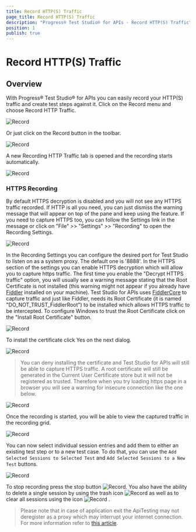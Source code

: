 ```yaml
---
title: Record HTTP(S) Traffic
page_title: Record HTTP(S) Traffic
description: "Progress® Test Studio® for APIs - Record HTTP(S) Traffic"
position: 1
publish: true
---
```


# Record HTTP(S) Traffic

## Overview

With Progress® Test Studio® for APIs you can easily record your HTTP(S) traffic and create test steps against it. Click on the Record menu and choose Record HTTP Traffic.

![Record][1]

Or just click on the Record button in the toolbar.

![Record][10]

A new Recording HTTP Traffic tab is opened and the recording starts automatically.

![Record][11]

### HTTPS Recording

By default HTTPS decryption is disabled and you will not see any HTTPS traffic recorded.
If HTTP is all you need, you can just dismiss the warning message that will appear on top of the pane and keep using the feature.
If you need to capture HTTPS too, you can follow the
Settings link in the message or click on "File" >> "Settings" >> "Recording" to open the Recording Settings.

![Record][12]

In the Recording Settings you can configure the desired port for Test Studio to listen on as a system proxy. The default one is '8888'.
In the HTTPS section of the settings you can enable HTTPS decryption which will allow you to capture https traffic.
The first time you enable the "Decrypt HTTPS traffic" option,
you will usually see a warning message stating that the Root Certificate is not installed
(this warning might not appear if you already have [Fiddler](http://www.telerik.com/fiddler) installed
on your machine). Test Studio for APIs uses [FiddlerCore](http://www.telerik.com/fiddler/fiddlercore) to capture traffic and just like Fiddler,
needs its Root Certificate (it is named "DO_NOT_TRUST_FiddlerRoot") to be installed
which allows HTTPS traffic to be intercepted. To configure Windows to trust the Root Certificate click on the "Install Root Certificate" button.

![Record][13]

To install the certificate click Yes on the next dialog.

![Record][4]

> You can deny installing the certificate and Test Studio for APIs will still be able to capture HTTPS traffic.
A root certificate will still be generated in the Current User Certificate store
but it will not be registered as trusted. Therefore when you try loading https page in a browser you will see a warning for insecure connection like the one below.

![Record][14]

Once the recording is started, you will be able to view the captured traffic in the recording grid.

![Record][5]

You can now select individual session entries and add them to either an existing test step or to a new test case.
To do that, you can use the `Add Selected Sessions to Selected Test` and `Add Selected Sessions to a New Test` buttons.

![Record][6]

To stop recording press the stop button ![Record][7]. You also have the ability to delete a single session by using the trash icon ![Record][8] as well as to clear all sessions using the icon ![Record][9] .

> Please note that in case of application exit the ApiTesting may not deregister as a proxy which may interrupt your internet connection. For more information refer to <a href="/troubleshooting-guide/deregister-proxy">this article</a>.

[1]: /img/features/record/record-traffic-menu.png
[2]: /img/features/record/new-tab.png
[3]: /img/features/record/certificate.png
[4]: /img/features/record/certificate1.png
[5]: /img/features/record/capturing-traffic.png
[6]: /img/features/record/add-session.png
[7]: /img/features/record/stop-button.png
[8]: /img/features/record/trash.png
[9]: /img/features/record/clear-all.png
[10]: /img/features/record/record-traffic-toolbar.png
[11]: /img/features/record/https-disabled-message.png
[12]: /img/features/record/recording-settings.png
[13]: /img/features/record/root-certificate-warning.png
[14]: /img/features/record/browser-https-error.png
